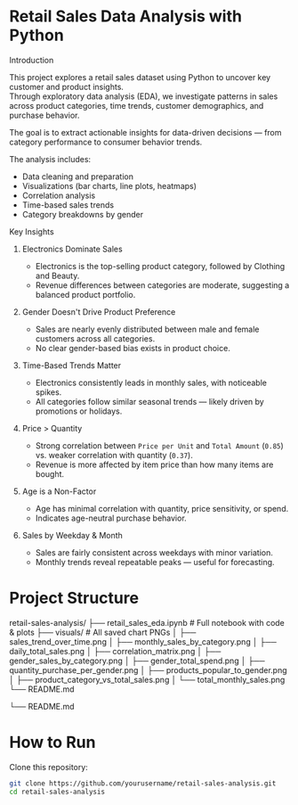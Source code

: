 # Retail Sales Data Analysis with Python

Introduction

This project explores a retail sales dataset using Python to uncover key customer and product insights.  
Through exploratory data analysis (EDA), we investigate patterns in sales across product categories, time trends, customer demographics, and purchase behavior.

The goal is to extract actionable insights for data-driven decisions — from category performance to consumer behavior trends.

The analysis includes:
- Data cleaning and preparation
- Visualizations (bar charts, line plots, heatmaps)
- Correlation analysis
- Time-based sales trends
- Category breakdowns by gender

 Key Insights

1. Electronics Dominate Sales
   - Electronics is the top-selling product category, followed by Clothing and Beauty.
   - Revenue differences between categories are moderate, suggesting a balanced product portfolio.

2. Gender Doesn't Drive Product Preference
   - Sales are nearly evenly distributed between male and female customers across all categories.
   - No clear gender-based bias exists in product choice.

3. Time-Based Trends Matter
   - Electronics consistently leads in monthly sales, with noticeable spikes.
   - All categories follow similar seasonal trends — likely driven by promotions or holidays.

4. Price > Quantity
   - Strong correlation between `Price per Unit` and `Total Amount` (`0.85`) vs. weaker correlation with quantity (`0.37`).
   - Revenue is more affected by item price than how many items are bought.

5. Age is a Non-Factor
   - Age has minimal correlation with quantity, price sensitivity, or spend.
   - Indicates age-neutral purchase behavior.

6. Sales by Weekday & Month
   - Sales are fairly consistent across weekdays with minor variation.
   - Monthly trends reveal repeatable peaks — useful for forecasting.

# Project Structure
retail-sales-analysis/
├── retail_sales_eda.ipynb             # Full notebook with code & plots
├── visuals/                           # All saved chart PNGs
│   ├── sales_trend_over_time.png
│   ├── monthly_sales_by_category.png
│   ├── daily_total_sales.png
│   ├── correlation_matrix.png
│   ├── gender_sales_by_category.png
│   ├── gender_total_spend.png
│   ├── quantity_purchase_per_gender.png
│   ├── products_popular_to_gender.png
│   ├── product_category_vs_total_sales.png
│   └── total_monthly_sales.png
└── README.md

└── README.md

# How to Run

Clone this repository:
```bash
git clone https://github.com/yourusername/retail-sales-analysis.git
cd retail-sales-analysis


